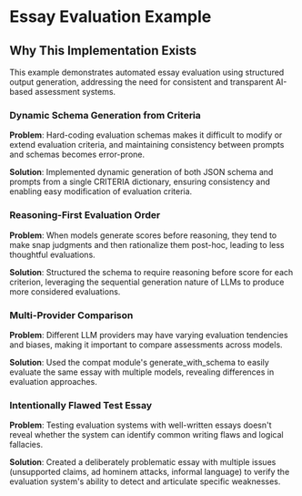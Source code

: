 # Essay Evaluation Example

## Why This Implementation Exists

This example demonstrates automated essay evaluation using structured output generation, addressing the need for consistent and transparent AI-based assessment systems.

### Dynamic Schema Generation from Criteria
**Problem**: Hard-coding evaluation schemas makes it difficult to modify or extend evaluation criteria, and maintaining consistency between prompts and schemas becomes error-prone.

**Solution**: Implemented dynamic generation of both JSON schema and prompts from a single CRITERIA dictionary, ensuring consistency and enabling easy modification of evaluation criteria.

### Reasoning-First Evaluation Order
**Problem**: When models generate scores before reasoning, they tend to make snap judgments and then rationalize them post-hoc, leading to less thoughtful evaluations.

**Solution**: Structured the schema to require reasoning before score for each criterion, leveraging the sequential generation nature of LLMs to produce more considered evaluations.

### Multi-Provider Comparison
**Problem**: Different LLM providers may have varying evaluation tendencies and biases, making it important to compare assessments across models.

**Solution**: Used the compat module's generate_with_schema to easily evaluate the same essay with multiple models, revealing differences in evaluation approaches.

### Intentionally Flawed Test Essay
**Problem**: Testing evaluation systems with well-written essays doesn't reveal whether the system can identify common writing flaws and logical fallacies.

**Solution**: Created a deliberately problematic essay with multiple issues (unsupported claims, ad hominem attacks, informal language) to verify the evaluation system's ability to detect and articulate specific weaknesses.